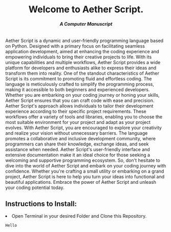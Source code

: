 <h1 align="center">
  Welcome to Aether Script.
</h1>
<h4 align="center"><i>
  A Computer Manuscript
</i></h4>
<br>
Aether Script is a dynamic and user-friendly programming language based on Python. Designed with a primary focus on facilitating seamless application development, aimed at enhancing the coding experience and empowering individuals to bring their creative projects to life. With its unique capabilities and multiple workflows, Aether Script provides a wide platform for developers and enthusiasts alike to express their ideas and transform them into reality.
One of the standout characteristics of Aether Script is its commitment to promoting fluid and effortless coding. The language is meticulously crafted to simplify the programming process, making it accessible to both beginners and experienced developers. Whether you are embarking on your coding journey or honing your skills, Aether Script ensures that you can craft code with ease and precision. Aether Script's approach allows individuals to tailor their development experience according to their specific project requirements. These workflows offer a variety of tools and libraries, enabling you to choose the most suitable environment for your project and adapt as your project evolves.
With Aether Script, you are encouraged to explore your creativity and realize your vision without unnecessary barriers. The language promotes a collaborative and inclusive development community, where programmers can share their knowledge, exchange ideas, and seek assistance when needed. Aether Script's user-friendly interface and extensive documentation make it an ideal choice for those seeking a welcoming and supportive programming ecosystem.
So, don't hesitate to dive into the world of Aether Script and embark on your coding journey with confidence. Whether you're crafting a small utility or embarking on a grand project, Aether Script is here to help you turn your ideas into functional and beautiful applications. Embrace the power of Aether Script and unleash your coding potential today.

<h2>Instructions to Install:</h2>
<li>Open Terminal in your desired Folder and Clone this Repository.</li>

``` Hello ```
